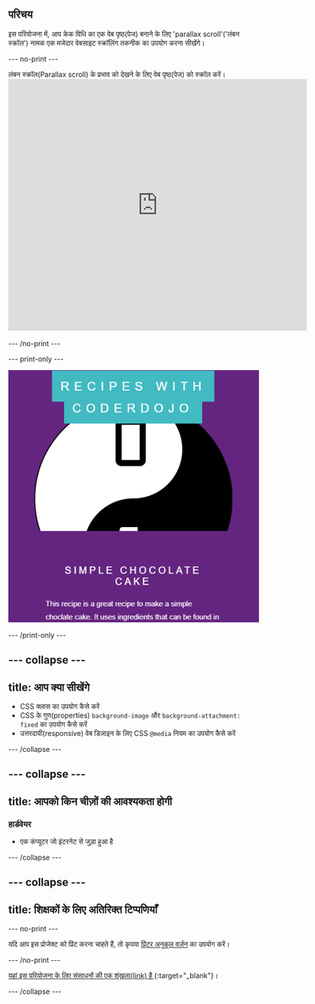 ## परिचय

इस परियोजना में, आप केक विधि का एक वेब पृष्ठ(पेज) बनाने के लिए 'parallax scroll'('लंबन स्क्रॉल') नामक एक मजेदार वेबसाइट स्क्रॉलिंग तकनीक का उपयोग करना सीखेंगे।

--- no-print ---

लंबन स्क्रॉल(Parallax scroll) के प्रभाव को देखने के लिए वेब पृष्ठ(पेज) को स्क्रॉल करें। <iframe src="https://trinket.io/embed/html/4b83d6865b?outputOnly=true&start=result" width="600" height="505" frameborder="0" marginwidth="0" marginheight="0" allowfullscreen mark="crwd-mark"> </iframe>

--- /no-print ---

--- print-only ---

![Web page screenshot](images/PrintOnlyScreenshot.png)

--- /print-only ---

--- collapse ---
---
title: आप क्या सीखेंगे
---

+ CSS क्लास का उपयोग कैसे करें
+ CSS के गुण(properties) `background-image` और `background-attachment: fixed` का उपयोग कैसे करें
+ उत्तरदायी(responsive) वेब डिज़ाइन के लिए CSS `@media` नियम का उपयोग कैसे करें

--- /collapse ---

--- collapse ---
---
title: आपको किन चीज़ों की आवश्यकता होगी
---

### हार्डवेयर
+ एक कंप्यूटर जो इंटरनेट से जुड़ा हुआ है

--- /collapse ---

--- collapse ---
---
title: शिक्षकों के लिए अतिरिक्त टिप्पणियाँ
---

--- no-print ---

यदि आप इस प्रोजेक्ट को प्रिंट करना चाहते हैं, तो कृपया [प्रिंटर अनुकूल वर्ज़न](https://projects.raspberrypi.org/en/projects/sweet-scroll/print) का उपयोग करें।

--- /no-print ---

[ यहां इस परियोजना के लिए संसाधनों की एक शृंखला(link) है ](https://github.com/raspberrypilearning/sweet-scroll/tree/draft/en/resources){:target="_blank"}।

--- /collapse ---
